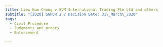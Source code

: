 ```yaml
---
title: Liew Kum Chong v SVM International Trading Pte Ltd and others
subtitle: "[2020] SGHCR 2 / Decision Date: 31\_March\_2020"
tags:
  - Civil Procedure
  - Judgments and orders
  - Enforcement

---
```

